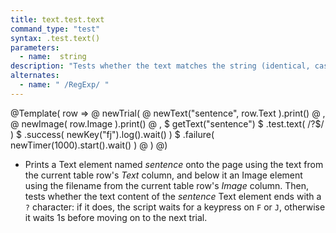 ```yaml
---
title: text.test.text
command_type: "test"
syntax: .test.text()
parameters:
  - name:  string 
description: "Tests whether the text matches the string (identical, case-sensitive) or the regular expression."
alternates:
  - name: " /RegExp/ "
---
```



@Template( row => 
@  newTrial(
@    newText("sentence", row.Text ).print()
@    ,
@    newImage( row.Image ).print()
@    ,
$    getText("sentence")
$       .test.text( /\?$/ )
$       .success( newKey("fj").log().wait() )
$       .failure( newTimer(1000).start().wait() )
@  )
@)
</code></pre>

+ Prints a Text element named _sentence_ onto the page using the text from the current table row's _Text_ column, and below it an Image element using the filename from the current table row's _Image_ column. Then, tests whether the text content of the _sentence_ Text element ends with a `?` character: if it does, the script waits for a keypress on `F` or `J`, otherwise it waits 1s before moving on to the next trial.
